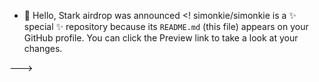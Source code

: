 - 👋 Hello, Stark airdrop was announced
<!
simonkie/simonkie is a ✨ special ✨ repository because its `README.md` (this file) appears on your GitHub profile.
You can click the Preview link to take a look at your changes.

--->
